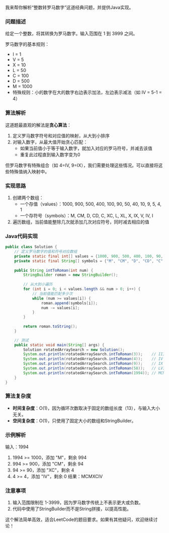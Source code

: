 我来帮你解析“整数转罗马数字”这道经典问题，并提供Java实现。

### 问题描述
给定一个整数，将其转换为罗马数字。输入范围在 1 到 3999 之间。

罗马数字的基本规则：
- I = 1
- V = 5
- X = 10
- L = 50
- C = 100
- D = 500
- M = 1000
- 特殊规则：小的数字在大的数字右边表示加法，左边表示减法（如 IV = 5-1 = 4）

### 算法解析
这道题最直观的解法是**贪心算法**：
1. 定义罗马数字符号和对应值的映射，从大到小排序
2. 对输入数字，从最大值开始贪心匹配：
    - 如果当前值小于等于输入数字，就加入对应的罗马符号，并减去该值
    - 重复此过程直到输入数字变为0

但罗马数字有特殊组合（如 4=IV, 9=IX），我们需要处理这些情况。可以直接将这些特殊值纳入映射中。

### 实现思路
1. 创建两个数组：
    - 一个存值（values）：1000, 900, 500, 400, 100, 90, 50, 40, 10, 9, 5, 4, 1
    - 一个存符号（symbols）：M, CM, D, CD, C, XC, L, XL, X, IX, V, IV, I
2. 遍历数组，当前值能整除几次就添加几次对应符号，同时减去相应的值

### Java代码实现
```java
public class Solution {
    // 定义罗马数字的值和符号对应数组
    private static final int[] values = {1000, 900, 500, 400, 100, 90, 50, 40, 10, 9, 5, 4, 1};
    private static final String[] symbols = {"M", "CM", "D", "CD", "C", "XC", "L", "XL", "X", "IX", "V", "IV", "I"};
    
    public String intToRoman(int num) {
        StringBuilder roman = new StringBuilder();
        
        // 从大到小遍历
        for (int i = 0; i < values.length && num > 0; i++) {
            // 当前值能匹配多少次
            while (num >= values[i]) {
                roman.append(symbols[i]);
                num -= values[i];
            }
        }
        
        return roman.toString();
    }

    // 测试
    public static void main(String[] args) {
        Solution rotatedArraySearch = new Solution();
        System.out.println(rotatedArraySearch.intToRoman(3));    // III
        System.out.println(rotatedArraySearch.intToRoman(4));    // IV
        System.out.println(rotatedArraySearch.intToRoman(9));    // IX
        System.out.println(rotatedArraySearch.intToRoman(58));   // LVIII
        System.out.println(rotatedArraySearch.intToRoman(1994)); // MCMXCIV
    }
}
```

### 算法复杂度
- **时间复杂度**：O(1)，因为循环次数取决于固定的数组长度（13），与输入大小无关。
- **空间复杂度**：O(1)，只使用了固定大小的数组和StringBuilder。

### 示例解析
输入：1994
1. 1994 >= 1000，添加 "M"，剩余 994
2. 994 >= 900，添加 "CM"，剩余 94
3. 94 >= 90，添加 "XC"，剩余 4
4. 4 >= 4，添加 "IV"，剩余 0
   结果：MCMXCIV

### 注意事项
1. 输入范围限制在 1-3999，因为罗马数字传统上不表示更大或负数。
2. 代码中使用了StringBuilder而不是String拼接，以提高性能。

这个解法简单高效，适合LeetCode的题目要求。如果有其他疑问，欢迎继续讨论！